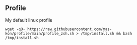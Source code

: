 ## Profile

My default linux profile

```shell
wget -qO- https://raw.githubusercontent.com/mas-kon/profile/main/profile_zsh.sh > /tmp/install.sh && bash /tmp/install.sh
```
